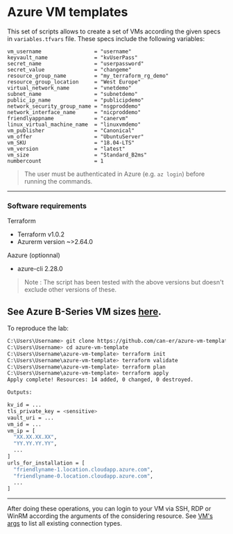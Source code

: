 
# Azure VM templates

This set of scripts allows to create a set of VMs according the given specs in ```variables.tfvars``` file. These specs include the following variables:

```
vm_username                 = "username"
keyvault_name               = "kvUserPass"
secret_name                 = "userpassword"
secret_value                = "changeme"
resource_group_name         = "my_terraform_rg_demo"
resource_group_location     = "West Europe"
virtual_network_name        = "vnetdemo"
subnet_name                 = "subnetdemo"
public_ip_name              = "publicipdemo"
network_security_group_name = "nsgproddemo"
network_interface_name      = "nicproddemo"
friendlyappname             = "canervm"
linux_virtual_machine_name  = "linuxvmdemo"
vm_publisher                = "Canonical"
vm_offer                    = "UbuntuServer"
vm_SKU                      = "18.04-LTS"
vm_version                  = "latest"
vm_size                     = "Standard_B2ms"
numbercount                 = 1

```
> The user must be authenticated in Azure (e.g. ```az login```) before running the commands.
<!--
See Azure B-Series VM sizes [here](https://azure.microsoft.com/en-us/blog/introducing-b-series-our-new-burstable-vm-size/).
-->
----------------------------------------------
### Software requirements

Terraform
- Terraform v1.0.2
- Azurerm version ~>2.64.0

Aazure (optionnal)
- azure-cli 2.28.0 


> Note : The script has been tested with the above versions but doesn't exclude other versions of these.

See Azure B-Series VM sizes [here](https://azure.microsoft.com/en-us/blog/introducing-b-series-our-new-burstable-vm-size/).
----------------------------------------------
To reproduce the lab:

```sh
C:\Users\Username> git clone https://github.com/can-er/azure-vm-template
C:\Users\Username> cd azure-vm-template
C:\Users\Username\azure-vm-template> terraform init
C:\Users\Username\azure-vm-template> terraform validate
C:\Users\Username\azure-vm-template> terraform plan
C:\Users\Username\azure-vm-template> terraform apply
Apply complete! Resources: 14 added, 0 changed, 0 destroyed.

Outputs:

kv_id = ...
tls_private_key = <sensitive>
vault_uri = ...
vm_id = ...
vm_ip = [
  "XX.XX.XX.XX",
  "YY.YY.YY.YY",
  ...
]
urls_for_installation = [
  "friendlyname-1.location.cloudapp.azure.com",
  "friendlyname-0.location.cloudapp.azure.com",
  ...
]
```
----------------------------------------------
After doing these operations, you can login to your VM via SSH, RDP or WinRM according the arguments of the considering resource. See [VM's args](https://registry.terraform.io/providers/hashicorp/azurerm/latest/docs/resources/virtual_machine#argument-reference) to list all existing connection types. 

<!--
### Possible issues :
* [Daemon not running](https://community.znuny.org/viewtopic.php?t=33255)
* [ICMP configuration](https://doc.otrs.com/doc/manual/admin/8.0/en/content/communication-notifications/postmaster-mail-accounts.html#manage-mail-accounts)
* [SMTP configuration](https://doc.otrs.com/doc/manual/admin/6.0/en/html/email-settings.html)
* [Queues management](https://doc.otrs.com/doc/manual/admin/8.0/en/content/ticket-settings/queues.html)
-->
<!--![alt text](http://51.38.34.56/az_vm.PNG) -->

